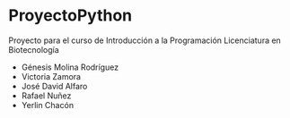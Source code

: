 # ProyectoPython

Proyecto para el curso de Introducción a la Programación Licenciatura en Biotecnología

- Génesis Molina Rodríguez
- Victoria Zamora
- José David Alfaro
- Rafael Nuñez
- Yerlin Chacón
